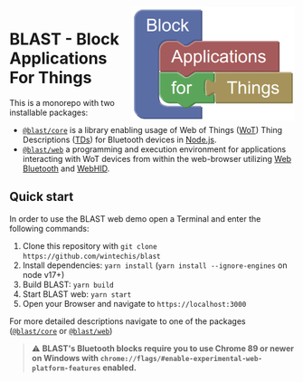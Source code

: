 <img src="packages/web/public/assets/media/logo.png" alt="BLAST logo" title="BLAST" align="right" height="200" />

# BLAST - Block Applications For Things
This is a monorepo with two installable packages:
* [`@blast/core`](./packages/core/) is a library enabling usage of Web of Things ([WoT](https://www.w3.org/TR/wot-architecture/)) Thing Descriptions ([TDs](https://www.w3.org/2019/wot/td)) for Bluetooth devices in [Node.js](https://nodejs.org/).
* [`@blast/web`](./packages/web/) a programming and execution environment for applications interacting with WoT devices from within the web-browser utilizing [Web Bluetooth](https://webbluetoothcg.github.io/web-bluetooth/) and [WebHID](https://wicg.github.io/webhid/).

## Quick start
In order to use the BLAST web demo open a Terminal and enter the following commands:
1. Clone this repository with `git clone https://github.com/wintechis/blast`
2. Install dependencies: `yarn install` (`yarn install --ignore-engines` on node v17+)
3. Build BLAST: `yarn build`
4. Start BLAST web: `yarn start`
5. Open your Browser and navigate to `https://localhost:3000`

For more detailed descriptions navigate to one of the packages ([`@blast/core`](./packages/core/) or [`@blast/web`](./packages/web/))

> :warning: **BLAST's Bluetooth blocks require you to use Chrome 89 or newer on Windows with `chrome://flags/#enable-experimental-web-platform-features` enabled.**
